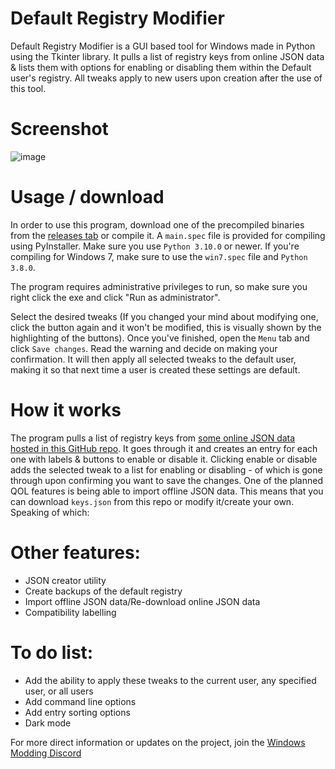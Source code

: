 # Default Registry Modifier
Default Registry Modifier is a GUI based tool for Windows made in Python using the Tkinter library. It pulls a list of registry keys from online JSON data & lists them with options for enabling or disabling them within the Default user's registry. All tweaks apply to new users upon creation after the use of this tool.

# Screenshot
![image](https://github.com/IveMalfunctioned/Default-Registry-Modifier/assets/20033421/dc74ddae-c958-43ab-8e5c-851d1ea42f5c)


# Usage / download

In order to use this program, download one of the precompiled binaries from the [releases tab](https://github.com/IveMalfunctioned/Default-Registry-Modifier/releases/latest) or compile it. A `main.spec` file is provided for compiling using PyInstaller. Make sure you use `Python 3.10.0` or newer. If you're compiling for Windows 7, make sure to use the `win7.spec` file and `Python 3.8.0`.

The program requires administrative privileges to run, so make sure you right click the exe and click "Run as administrator".

Select the desired tweaks (If you changed your mind about modifying one, click the button again and it won't be modified, this is visually shown by the highlighting of the buttons). Once you've finished, open the `Menu` tab and click `Save changes`. Read the warning and decide on making your confirmation. It will then apply all selected tweaks to the default user, making it so that next time a user is created these settings are default.

# How it works

The program pulls a list of registry keys from [some online JSON data hosted in this GitHub repo](https://github.com/IveMalfunctioned/Default-Registry-Modifier/blob/main/keys.json). It goes through it and creates an entry for each one with labels & buttons to enable or disable it. Clicking enable or disable adds the selected tweak to a list for enabling or disabling - of which is gone through upon confirming you want to save the changes. One of the planned QOL features is being able to import offline JSON data. This means that you can download `keys.json` from this repo or modify it/create your own. Speaking of which:

# Other features:
- JSON creator utility
- Create backups of the default registry
- Import offline JSON data/Re-download online JSON data
- Compatibility labelling

# To do list:
- Add the ability to apply these tweaks to the current user, any specified user, or all users
- Add command line options
- Add entry sorting options
- Dark mode

For more direct information or updates on the project, join the [Windows Modding Discord](https://discord.gg/hzScjC9re6)
